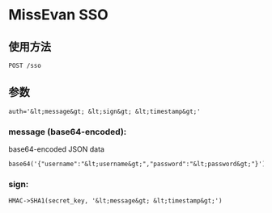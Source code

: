 # MissEvan SSO

## 使用方法

```
POST /sso
```

## 参数

```
auth='&lt;message&gt; &lt;sign&gt; &lt;timestamp&gt;'
```

### message (base64-encoded):

base64-encoded JSON data

```
base64('{"username":"&lt;username&gt;","password":"&lt;password&gt;"}')
```

### sign:

```
HMAC->SHA1(secret_key, '&lt;message&gt; &lt;timestamp&gt;')
```
